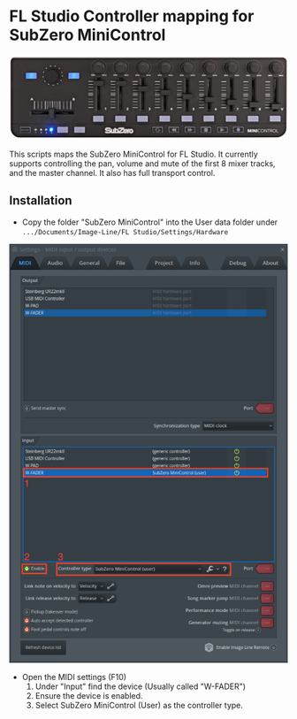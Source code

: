 # FL Studio Controller mapping for SubZero MiniControl

![SubZero MiniControl](assets/controller.png)

This scripts maps the SubZero MiniControl for FL Studio. It currently supports controlling the pan, volume and mute of the first 8 mixer tracks, and the master channel. It also has full transport control.

## Installation

* Copy the folder "SubZero MiniControl" into the User data folder under `.../Documents/Image-Line/FL Studio/Settings/Hardware`

![FL Studio MIDI settings](assets/guide.png)

* Open the MIDI settings (F10)
    1. Under "Input" find the device (Usually called "W-FADER")
    2. Ensure the device is enabled.
    3. Select SubZero MiniControl (User) as the controller type.
